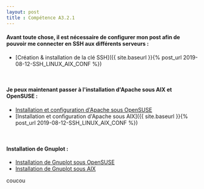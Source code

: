 ```yaml
---
layout: post
title : Compétence A3.2.1
---
```


#### __Avant toute chose, il est nécessaire de configurer mon post afin de pouvoir me connecter en SSH aux différents serveurs :__

- [Création & installation de la clé SSH]({{ site.baseurl }}{% post_url 2019-08-12-SSH_LINUX_AIX_CONF %})

&nbsp;
#### __Je peux maintenant passer à l'installation d'Apache sous AIX et OpenSUSE :__

- [Installation et configuration d'Apache sous OpenSUSE]()
- [Installation et configuration d'Apache sous AIX]({{ site.baseurl }}{% post_url 2019-08-12-SSH_LINUX_AIX_CONF %})

&nbsp;
####  __Installation de Gnuplot :__

- [Installation de Gnuplot sous OpenSUSE]()
- [Installation de Gnuplot sous AIX]()

coucou

